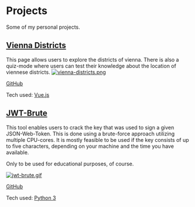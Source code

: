 # Projects

Some of my personal projects.

## [Vienna Districts](https://vienna-districts.danielkaufmann.at/)

This page allows users to explore the districts of vienna.
There is also a quiz-mode where users can test their knowledge about the location of viennese districts.
[![vienna-districts.png](/vienna_districts.png)](https://vienna-districts.danielkaufmann.at/)

[GitHub](https://github.com/dkaufmann96/vienna-districts)

Tech used: [Vue.js](https://vuejs.org/)

## [JWT-Brute](https://github.com/dkaufmann96/jwt-brute)

This tool enables users to crack the key that was used to sign a given JSON-Web-Token.
This is done using a brute-force approach utilizing multiple CPU-cores.
It is mostly feasible to be used if the key consists of up to five characters, depending on your machine and the time you have available.

Only to be used for educational purposes, of course.

[![jwt-brute.gif](/jwt_brute.gif)](https://github.com/dkaufmann96/jwt-brute)

[GitHub](https://github.com/dkaufmann96/jwt-brute)

Tech used: [Python 3](https://www.python.org/)

